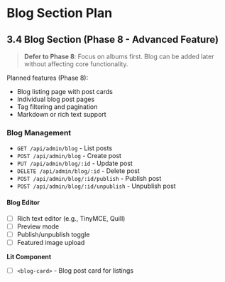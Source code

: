 # Blog Section Plan

## 3.4 Blog Section (Phase 8 - Advanced Feature)

> **Defer to Phase 8**: Focus on albums first. Blog can be added later without affecting core functionality.

Planned features (Phase 8):

- Blog listing page with post cards
- Individual blog post pages
- Tag filtering and pagination
- Markdown or rich text support

### Blog Management

- `GET /api/admin/blog` - List posts
- `POST /api/admin/blog` - Create post
- `PUT /api/admin/blog/:id` - Update post
- `DELETE /api/admin/blog/:id` - Delete post
- `POST /api/admin/blog/:id/publish` - Publish post
- `POST /api/admin/blog/:id/unpublish` - Unpublish post

#### Blog Editor

- [ ] Rich text editor (e.g., TinyMCE, Quill)
- [ ] Preview mode
- [ ] Publish/unpublish toggle
- [ ] Featured image upload

**Lit Component**

- [ ] `<blog-card>` - Blog post card for listings
